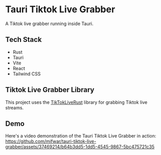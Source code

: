 # Tauri Tiktok Live Grabber

A Tiktok live grabber running inside Tauri.

## Tech Stack

- Rust
- Tauri
- Vite
- React
- Tailwind CSS

## Tiktok Live Grabber Library

This project uses the [TikTokLiveRust](https://github.com/jwdeveloper/TikTokLiveRust) library for grabbing Tiktok live streams.

## Demo

Here's a video demonstration of the Tauri Tiktok Live Grabber in action:
https://github.com/mifwar/tauri-tiktok-live-grabber/assets/37469214/b64b3dd5-1dd5-4545-9867-5bc475721c35

